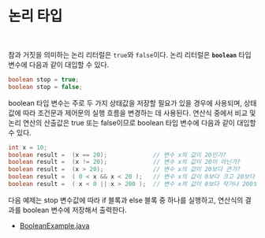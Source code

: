 # 논리 타입
<br/>

참과 거짓을 의미하는 논리 리터럴은 `true`와 `false`이다. 논리 리터럴은 **`boolean`** 타입 변수에 다음과 같이 대입할 수 있다.
```java
boolean stop = true;
boolean stop = false;
```
boolean 타입 변수는 주로 두 가지 상태값을 저장할 필요가 있을 경우에 사용되며, 상태값에 따라 조건문과 제어문의 실행 흐름을 변경하는 데 사용된다.
연산식 중에서 비교 및 논리 연산의 산출값은 true 또는 false이므로 boolean 타입 변수에 다음과 같이 대입할 수 있다.
```java
int x = 10;
boolean result =  (x == 20);             // 변수 x의 값이 20인가?
boolean result =  (x != 20);             // 변수 x의 값이 20이 아닌가?
boolean result =  (x > 20);              // 변수 x의 값이 20보다 큰가?
boolean result =  ( 0 < x && x < 20 );   // 변수 x의 값이 0보다 크고 20보다 작은가?
boolean result =  ( x < 0 || x > 200 );  // 변수 x의 값이 0보다 작거나 200보다 큰가?
```
다음 예제는 stop 변수값에 따라 if 블록과 else 블록 중 하나를 실행하고, 연산식의 결과를 boolean 변수에 저장해서 출력한다.
- [BooleanExample.java](https://github.com/silxbro/java/blob/main/src/thisisjava/ch02/sec05/BooleanExample.java)
